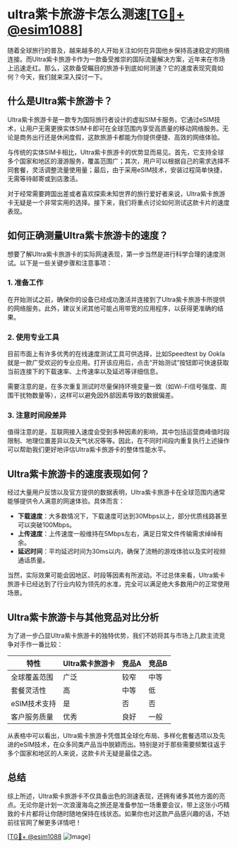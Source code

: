 # ultra紫卡旅游卡怎么测速[[TG💪+ @esim1088](https://t.me/s/esim1088)]

随着全球旅行的普及，越来越多的人开始关注如何在异国他乡保持高速稳定的网络连接。而Ultra紫卡旅游卡作为一款备受推崇的国际流量解决方案，近年来在市场上迅速走红。那么，这款备受瞩目的旅游卡到底如何测速？它的速度表现究竟如何？今天，我们就来深入探讨一下。

## 什么是Ultra紫卡旅游卡？

Ultra紫卡旅游卡是一款专为国际旅行者设计的虚拟SIM卡服务。它通过eSIM技术，让用户无需更换实体SIM卡即可在全球范围内享受高质量的移动网络服务。无论是商务出行还是休闲度假，这款旅游卡都能为你提供便捷、高效的网络体验。

与传统的实体SIM卡相比，Ultra紫卡旅游卡的优势显而易见。首先，它支持全球多个国家和地区的漫游服务，覆盖范围广；其次，用户可以根据自己的需求选择不同套餐，灵活调整流量使用量；最后，由于采用eSIM技术，安装过程简单快捷，无需等待邮寄或到店激活。

对于经常需要跨国出差或者喜欢探索未知世界的旅行爱好者来说，Ultra紫卡旅游卡无疑是一个非常实用的选择。接下来，我们将重点讨论如何测试这款卡片的速度表现。

## 如何正确测量Ultra紫卡旅游卡的速度？

想要了解Ultra紫卡旅游卡的实际网速表现，第一步当然是进行科学合理的速度测试。以下是一些关键步骤和注意事项：

### 1. 准备工作

在开始测试之前，确保你的设备已经成功激活并连接到了Ultra紫卡旅游卡所提供的网络服务。此外，建议关闭其他可能占用带宽的应用程序，以获得更准确的结果。

### 2. 使用专业工具

目前市面上有许多优秀的在线速度测试工具可供选择，比如Speedtest by Ookla就是一款广受欢迎的专业应用。打开该应用后，点击“开始测试”按钮即可快速获取当前连接下的下载速率、上传速率以及延迟等详细信息。

需要注意的是，在多次重复测试时尽量保持环境变量一致（如Wi-Fi信号强度、周围干扰物数量等），这样可以避免因外部因素导致的数据偏差。

### 3. 注意时间段差异

值得注意的是，互联网接入速度会受到多种因素的影响，其中包括运营商峰值时段限制、地理位置差异以及天气状况等等。因此，在不同时间段内重复执行上述操作可以帮助我们更好地评估Ultra紫卡旅游卡的整体性能水平。

## Ultra紫卡旅游卡的速度表现如何？

经过大量用户反馈以及官方提供的数据表明，Ultra紫卡旅游卡在全球范围内通常能够提供令人满意的网速体验。具体而言：

- **下载速度**：大多数情况下，下载速度可达到30Mbps以上，部分优质线路甚至可以突破100Mbps。
- **上传速度**：上传速度一般维持在5Mbps左右，满足日常文件传输需求绰绰有余。
- **延迟时间**：平均延迟时间为30ms以内，确保了流畅的游戏体验以及实时视频通话质量。

当然，实际效果可能会因地区、时段等因素有所波动。不过总体来看，Ultra紫卡旅游卡已经达到了行业内较为领先的水准，完全可以满足绝大多数用户的正常使用场景。

## Ultra紫卡旅游卡与其他竞品对比分析

为了进一步凸显Ultra紫卡旅游卡的独特优势，我们不妨将其与市场上几款主流竞争对手作一番比较：

| 特性             | Ultra紫卡旅游卡      | 竞品A              | 竞品B              |
|------------------|--------------------|-------------------|-------------------|
| 全球覆盖范围     | 广泛               | 较窄               | 中等               |
| 套餐灵活性       | 高                 | 中等               | 低                 |
| eSIM技术支持     | 是                 | 否                 | 否                 |
| 客户服务质量     | 优秀               | 良好               | 一般               |

从表格中可以看出，Ultra紫卡旅游卡凭借其全球化布局、多样化套餐选项以及先进的eSIM技术，在众多同类产品当中脱颖而出。特别是对于那些需要频繁往返于多个国家和地区的人来说，这款卡片无疑是最佳之选。

## 总结

综上所述，Ultra紫卡旅游卡不仅具备出色的测速表现，还拥有诸多其他方面的亮点。无论你是计划一次浪漫海岛之旅还是准备参加一场重要会议，带上这张小巧精致的卡片都将让你随时随地保持在线状态。如果你也对这款产品感兴趣的话，不妨前往官网了解更多详情吧！

[[TG💪+ @esim1088](https://t.me/s/esim1088) ![Image](https://i.postimg.cc/4NQfJmqS/Snipaste-2025-05-13-00-14-12.png)]